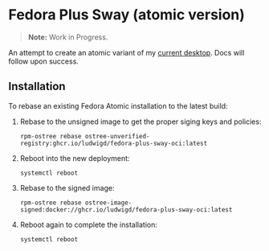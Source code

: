 # Fedora Plus Sway (atomic version)

> **Note:** Work in Progress.

An attempt to create an atomic variant of my [current desktop](https://github.com/ludwigd/fedora-plus-sway/). Docs will follow upon success.

## Installation

To rebase an existing Fedora Atomic installation to the latest build:

1. Rebase to the unsigned image to get the proper siging keys and policies:
   ```
   rpm-ostree rebase ostree-unverified-registry:ghcr.io/ludwigd/fedora-plus-sway-oci:latest
   ```

2. Reboot into the new deployment:
   ```
   systemctl reboot
   ```
  
3. Rebase to the signed image:
   ```
   rpm-ostree rebase ostree-image-signed:docker://ghcr.io/ludwigd/fedora-plus-sway-oci:latest
   ```

4. Reboot again to complete the installation:
   ```
   systemctl reboot
   ```